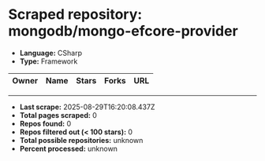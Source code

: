 # Scraped repository: mongodb/mongo-efcore-provider
* **Language:** CSharp
* **Type:** Framework

| Owner | Name | Stars | Forks | URL |
|---|---|---|---|---|

---
* **Last scrape:** 2025-08-29T16:20:08.437Z
* **Total pages scraped:** 0
* **Repos found:** 0
* **Repos filtered out (< 100 stars):** 0
* **Total possible repositories:** unknown
* **Percent processed:** unknown
